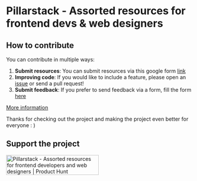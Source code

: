 # Pillarstack - Assorted resources for frontend devs & web designers

## How to contribute

You can contribute in multiple ways:
1. **Submit resources**: You can submit resources via this google form [link](https://forms.gle/PftXkai3sNZquWu68)
2. **Improving code**: If you would like to include a feature, please open an [issue](https://github.com/huyngxyz/Pillarstack/issues) or send a pull request!
3. **Submit feedback**: If you prefer to send feedback via a form, fill the form [here](https://forms.gle/s84TNQcUX1P22bTE7)

[More information](https://github.com/huyngxyz/Pillarstack/blob/main/CONTRIBUTE.md)

Thanks for checking out the project and making the project even better for everyone : )

## Support the project

<script type='text/javascript' src='https://storage.ko-fi.com/cdn/widget/Widget_2.js'></script><script type='text/javascript'>kofiwidget2.init('Support this project', '#242424', 'R6R3LLRVB');kofiwidget2.draw();</script> 

<a href="https://www.producthunt.com/posts/pillarstack?utm_source=badge-featured&utm_medium=badge&utm_souce=badge-pillarstack" target="_blank"><img src="https://api.producthunt.com/widgets/embed-image/v1/featured.svg?post_id=427808&theme=light" alt="Pillarstack - Assorted&#0032;resources&#0032;for&#0032;frontend&#0032;developers&#0032;and&#0032;web&#0032;designers | Product Hunt" style="width: 250px; height: 54px;" width="250" height="54" /></a>
